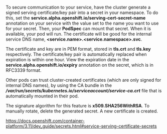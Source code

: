 To secure communication to your service, have the cluster generate a signed serving certificate/key pair into a secret in your namespace. To do this, set the **service.alpha.openshift.io/serving-cert-secret-name** annotation on your service with the value set to the name you want to use for your secret. Then, your **PodSpec** can mount that secret. When it is available, your pod will run. The certificate will be good for the internal service DNS name, **<service.name>.<service.namespace>.svc**.

The certificate and key are in PEM format, stored in **tls.crt** and **tls.key** respectively. The certificate/key pair is automatically replaced when expiration is within one hour. View the expiration date in the **service.alpha.openshift.io/expiry** annotation on the secret, which is in RFC3339 format.

Other pods can trust cluster-created certificates (which are only signed for internal DNS names), by using the CA bundle in the ***/var/run/secrets/kubernetes.io/serviceaccount/service-ca.crt*** file that is automatically mounted in their pod.

The signature algorithm for this feature is **x509.SHA256WithRSA**. To manually rotate, delete the generated secret. A new certificate is created.

https://docs.openshift.com/container-platform/3.11/dev_guide/secrets.html#service-serving-certificate-secrets